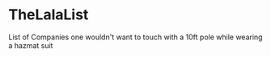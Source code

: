 # TheLalaList
List of Companies one wouldn't want to touch with a 10ft pole while wearing a hazmat suit

